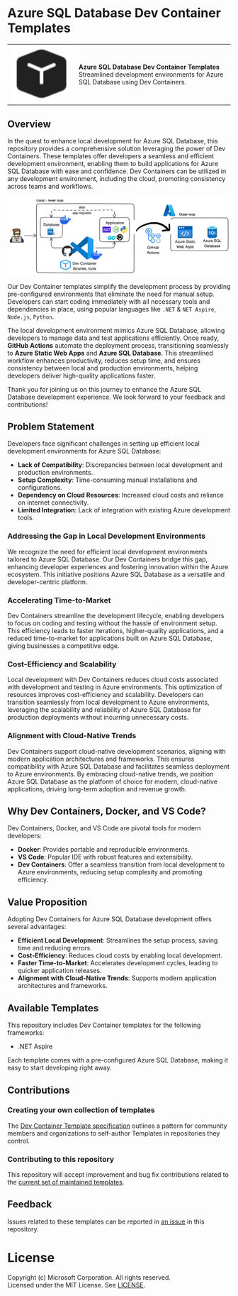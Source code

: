 # Azure SQL Database Dev Container Templates

<table style="width: 100%; border-style: none;">
<tr>
<td style="width: 140px; text-align: center;">
<a href="https://github.com/devcontainers">
<img width="128px" src="https://raw.githubusercontent.com/microsoft/fluentui-system-icons/78c9587b995299d5bfc007a0077773556ecb0994/assets/Cube/SVG/ic_fluent_cube_32_filled.svg" alt="devcontainers organization logo"/>
</a>
</td>
<td>
<strong>Azure SQL Database Dev Container Templates</strong><br />
Streamlined development environments for Azure SQL Database using Dev Containers.
</td>
</tr>
</table>


## Overview

In the quest to enhance local development for Azure SQL Database, this repository provides a comprehensive solution leveraging the power of Dev Containers. These templates offer developers a seamless and efficient development environment, enabling them to build applications for Azure SQL Database with ease and confidence. Dev Containers can be utilized in any development environment, including the cloud, promoting consistency across teams and workflows.

![DevContainers-AzureSQL](DevContainers-AzureSQL.png)

Our Dev Container templates simplify the development process by providing pre-configured environments that eliminate the need for manual setup. Developers can start coding immediately with all necessary tools and dependencies in place, using popular languages like `.NET` & `NET Aspire`, `Node.js`, `Python`.

The local development environment mimics Azure SQL Database, allowing developers to manage data and test applications efficiently. Once ready, **GitHub Actions** automate the deployment process, transitioning seamlessly to **Azure Static Web Apps** and **Azure SQL Database**. This streamlined workflow enhances productivity, reduces setup time, and ensures consistency between local and production environments, helping developers deliver high-quality applications faster.

Thank you for joining us on this journey to enhance the Azure SQL Database development experience. We look forward to your feedback and contributions!

## Problem Statement

Developers face significant challenges in setting up efficient local development environments for Azure SQL Database:

- **Lack of Compatibility**: Discrepancies between local development and production environments.
- **Setup Complexity**: Time-consuming manual installations and configurations.
- **Dependency on Cloud Resources**: Increased cloud costs and reliance on internet connectivity.
- **Limited Integration**: Lack of integration with existing Azure development tools.

### Addressing the Gap in Local Development Environments

We recognize the need for efficient local development environments tailored to Azure SQL Database. Our Dev Containers bridge this gap, enhancing developer experiences and fostering innovation within the Azure ecosystem. This initiative positions Azure SQL Database as a versatile and developer-centric platform.

### Accelerating Time-to-Market

Dev Containers streamline the development lifecycle, enabling developers to focus on coding and testing without the hassle of environment setup. This efficiency leads to faster iterations, higher-quality applications, and a reduced time-to-market for applications built on Azure SQL Database, giving businesses a competitive edge.

### Cost-Efficiency and Scalability

Local development with Dev Containers reduces cloud costs associated with development and testing in Azure environments. This optimization of resources improves cost-efficiency and scalability. Developers can transition seamlessly from local development to Azure environments, leveraging the scalability and reliability of Azure SQL Database for production deployments without incurring unnecessary costs.

### Alignment with Cloud-Native Trends

Dev Containers support cloud-native development scenarios, aligning with modern application architectures and frameworks. This ensures compatibility with Azure SQL Database and facilitates seamless deployment to Azure environments. By embracing cloud-native trends, we position Azure SQL Database as the platform of choice for modern, cloud-native applications, driving long-term adoption and revenue growth.

## Why Dev Containers, Docker, and VS Code?

Dev Containers, Docker, and VS Code are pivotal tools for modern developers:

- **Docker**: Provides portable and reproducible environments.
- **VS Code**: Popular IDE with robust features and extensibility.
- **Dev Containers**: Offer a seamless transition from local development to Azure environments, reducing setup complexity and promoting efficiency.

## Value Proposition

Adopting Dev Containers for Azure SQL Database development offers several advantages:

- **Efficient Local Development**: Streamlines the setup process, saving time and reducing errors.
- **Cost-Efficiency**: Reduces cloud costs by enabling local development.
- **Faster Time-to-Market**: Accelerates development cycles, leading to quicker application releases.
- **Alignment with Cloud-Native Trends**: Supports modern application architectures and frameworks.

## Available Templates

This repository includes Dev Container templates for the following frameworks:

- .NET Aspire

Each template comes with a pre-configured Azure SQL Database, making it easy to start developing right away.

## Contributions

### Creating your own collection of templates

The [Dev Container Template specification](https://containers.dev/implementors/templates-distribution/#distribution) outlines a pattern for community members and organizations to self-author Templates in repositories they control.

### Contributing to this repository

This repository will accept improvement and bug fix contributions related to the
[current set of maintained templates](./src).

## Feedback

Issues related to these templates can be reported in [an issue](https://github.com/microsoft/azuresql-devcontainers/issues) in this repository.

# License
Copyright (c) Microsoft Corporation. All rights reserved. <br />
Licensed under the MIT License. See [LICENSE](LICENSE).